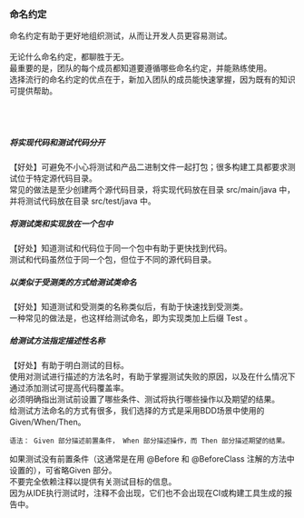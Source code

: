 ### 命名约定 ###
命名约定有助于更好地组织测试，从而让开发人员更容易测试。  
</br>
无论什么命名约定，都聊胜于无。  
最重要的是，团队的每个成员都知道要遵循哪些命名约定，并能熟练使用。  
选择流行的命名约定的优点在于，新加入团队的成员能快速掌握，因为既有的知识可提供帮助。  
</br></br></br> 
##### 将实现代码和测试代码分开 #####  
【好处】可避免不小心将测试和产品二进制文件一起打包；很多构建工具都要求测试位于特定源代码目录。  </br>
常见的做法是至少创建两个源代码目录，将实现代码放在目录 src/main/java 中，并将测试代码放在目录 src/test/java 中。
##### 将测试类和实现放在一个包中 #####    
【好处】知道测试和代码位于同一个包中有助于更快找到代码。    </br>
测试和代码虽然位于同一个包，但位于不同的源代码目录。  
##### 以类似于受测类的方式给测试类命名 #####  
【好处】知道测试和受测类的名称类似后，有助于快速找到受测类。  </br>
一种常见的做法是，也这样给测试命名，即为实现类加上后缀 Test 。
##### 给测试方法指定描述性名称 #####  
【好处】有助于明白测试的目标。  </br>
使用对测试进行描述的方法名时，有助于掌握测试失败的原因，以及在什么情况下通过添加测试可提高代码覆盖率。  
必须明确指出测试前设置了哪些条件、测试将执行哪些操作以及期望的结果。
</br>
给测试方法命名的方式有很多，我们选择的方式是采用BDD场景中使用的 Given/When/Then。  

    语法： Given 部分描述前置条件， When 部分描述操作，而 Then 部分描述期望的结果。
如果测试没有前置条件（这通常是在用 @Before 和 @BeforeClass 注解的方法中设置的），可省略Given 部分。
</br>
不要完全依赖注释以提供有关测试目标的信息。  
因为从IDE执行测试时，注释不会出现，它们也不会出现在CI或构建工具生成的报告中。
